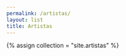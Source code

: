 ```yaml
---
permalink: /artistas/
layout: list
title: Artistas
---
```

{% assign collection = "site.artistas" %}
